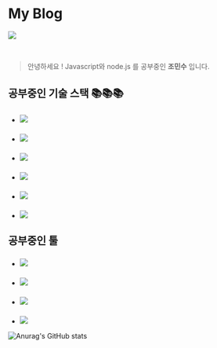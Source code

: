 # My Blog
<a href="https://iceflower.tistory.com/" target="_blank"><img src="https://img.shields.io/badge/Tistory-FFFFFF?style=flat&logo=Tistory&logoColor=black"/></a>

<br/>

> 안녕하세요 ! Javascript와 node.js 를 공부중인 **조민수** 입니다.  
   

## 공부중인 기술 스택 📚📚📚
* ### <img src="https://img.shields.io/badge/-JavaScript-%23F7DF1C?style=for-the-badge&logo=javascript&logoColor=000000&labelColor=%23F7DF1C&color=%23FFCE5A">
* ### <img src="https://img.shields.io/badge/-Nodejs-43853d?style=for-the-badge&logo=Node.js&logoColor=white">
* ### <img src="https://img.shields.io/badge/Express-000000?style=flat&logo=Express&logoColor=white"> 
* ### <img src="https://img.shields.io/badge/MongoDB-47A248?style=flat&logo=MongoDB&logoColor=white">  
* ### <img src="https://img.shields.io/badge/MySQL-4479A1?style=flat&logo=MySQL&logoColor=white">
* ### <img src="https://img.shields.io/badge/-Git-F05032?style=for-the-badge&logo=git&logoColor=ffffff">



## 공부중인 툴
* ### <img src="https://img.shields.io/badge/Slack-4A154B?style=flat&logo=Slack&logoColor=white">
* ### <img src="https://img.shields.io/badge/AWS-232F3E?style=flat&logo=Amazon%20AWS&logoColor=white">  
* ### <img src="https://img.shields.io/badge/Notion-FFFFFF?style=flat&logo=Notion&logoColor=black">
* ### <img src="https://img.shields.io/badge/Visual Studio Code-4479A1?style=flat&logo=Visual Studio Code&logoColor=white">


![Anurag's GitHub stats](https://github-readme-stats.vercel.app/api?username=talli0505&show_icons=true&theme=blue-green)
